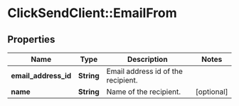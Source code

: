 # ClickSendClient::EmailFrom

## Properties
Name | Type | Description | Notes
------------ | ------------- | ------------- | -------------
**email_address_id** | **String** | Email address id of the recipient. | 
**name** | **String** | Name of the recipient. | [optional] 


